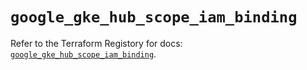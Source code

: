 # `google_gke_hub_scope_iam_binding`

Refer to the Terraform Registory for docs: [`google_gke_hub_scope_iam_binding`](https://registry.terraform.io/providers/hashicorp/google-beta/4.81.0/docs/resources/google_gke_hub_scope_iam_binding).
